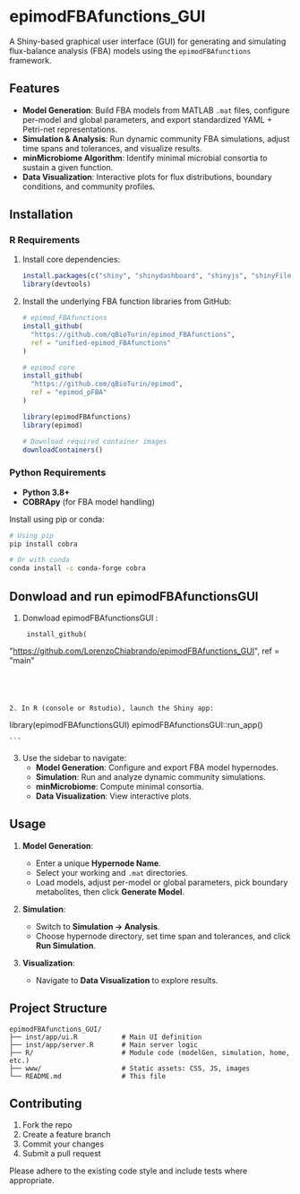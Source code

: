 # epimodFBAfunctions\_GUI

A Shiny-based graphical user interface (GUI) for generating and simulating flux-balance analysis (FBA) models using the `epimodFBAfunctions` framework.

## Features

- **Model Generation**: Build FBA models from MATLAB `.mat` files, configure per-model and global parameters, and export standardized YAML + Petri-net representations.
- **Simulation & Analysis**: Run dynamic community FBA simulations, adjust time spans and tolerances, and visualize results.
- **minMicrobiome Algorithm**: Identify minimal microbial consortia to sustain a given function.
- **Data Visualization**: Interactive plots for flux distributions, boundary conditions, and community profiles.

## Installation

### R Requirements

1. Install core dependencies:

   ```r
   install.packages(c("shiny", "shinydashboard", "shinyjs", "shinyFiles", "DT", "readr", "jsonlite", "devtools"))
   library(devtools)
   ```

2. Install the underlying FBA function libraries from GitHub:

   ```r
   # epimod_FBAfunctions
   install_github(
     "https://github.com/qBioTurin/epimod_FBAfunctions",
     ref = "unified-epimod_FBAfunctions"
   )

   # epimod core
   install_github(
     "https://github.com/qBioTurin/epimod",
     ref = "epimod_pFBA"
   )

   library(epimodFBAfunctions)
   library(epimod)

   # Download required container images
   downloadContainers()
   ```

### Python Requirements

- **Python 3.8+**
- **COBRApy** (for FBA model handling)

Install using pip or conda:

```bash
# Using pip
pip install cobra

# Or with conda
conda install -c conda-forge cobra
```

## Donwload and run epimodFBAfunctionsGUI

1. Donwload epimodFBAfunctionsGUI :
   
   ```
   	install_github(
  "https://github.com/LorenzoChiabrando/epimodFBAfunctions_GUI",
  ref = "main"
   
   ```




2. In R (console or Rstudio), launch the Shiny app:

   ```
   library(epimodFBAfunctionsGUI)
   epimodFBAfunctionsGUI::run_app()

	```

3. Use the sidebar to navigate:
   - **Model Generation**: Configure and export FBA model hypernodes.
   - **Simulation**: Run and analyze dynamic community simulations.
   - **minMicrobiome**: Compute minimal consortia.
   - **Data Visualization**: View interactive plots.

## Usage

1. **Model Generation**:

   - Enter a unique **Hypernode Name**.
   - Select your working and `.mat` directories.
   - Load models, adjust per-model or global parameters, pick boundary metabolites, then click **Generate Model**.

2. **Simulation**:

   - Switch to **Simulation → Analysis**.
   - Choose hypernode directory, set time span and tolerances, and click **Run Simulation**.

3. **Visualization**:

   - Navigate to **Data Visualization** to explore results.

## Project Structure

```
epimodFBAfunctions_GUI/
├── inst/app/ui.R           # Main UI definition
├── inst/app/server.R       # Main server logic
├── R/                      # Module code (modelGen, simulation, home, etc.)
├── www/                    # Static assets: CSS, JS, images
└── README.md               # This file
```

## Contributing

1. Fork the repo
2. Create a feature branch
3. Commit your changes
4. Submit a pull request

Please adhere to the existing code style and include tests where appropriate.



